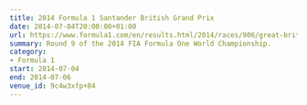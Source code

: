 ```yaml
---
title: 2014 Formula 1 Santander British Grand Prix
date: 2014-07-04T20:00:00+01:00
url: https://www.formula1.com/en/results.html/2014/races/906/great-britain.html
summary: Round 9 of the 2014 FIA Formula One World Championship.
category:
- Formula 1
start: 2014-07-04
end: 2014-07-06
venue_id: 9c4w3xfp+84
---
```

